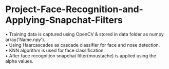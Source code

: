 # Project-Face-Recognition-and-Applying-Snapchat-Filters
•	Training data is captured using OpenCV & stored in data folder as numpy array('Name.npy').  
•	Using Haarcascades as cascade classifier for face and nose detection.  
•	KNN algorithm is used for face classification.   
•	After face recognition snapchat filter(moustache) is applied using the alpha values.  




